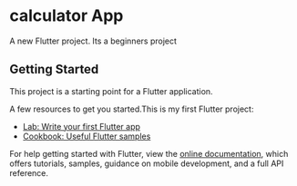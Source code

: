 # calculator App

A new Flutter project. Its a beginners project

## Getting Started

This project is a starting point for a Flutter application.

A few resources to get you started.This is my first Flutter project:

- [Lab: Write your first Flutter app](https://flutter.dev/docs/get-started/codelab)
- [Cookbook: Useful Flutter samples](https://flutter.dev/docs/cookbook)

For help getting started with Flutter, view the
[online documentation](https://flutter.dev/docs), which offers tutorials,
samples, guidance on mobile development, and a full API reference.
